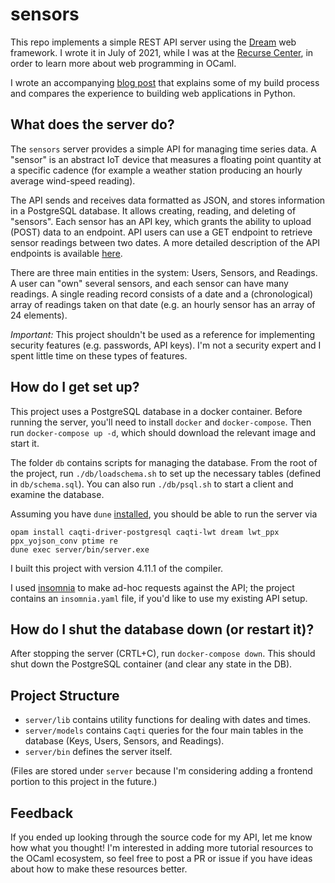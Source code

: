 # sensors

This repo implements a simple REST API server using the
[Dream](https://aantron.github.io/dream/) web framework. I wrote it in
July of 2021, while I was at the [Recurse
Center](https://www.recurse.com/), in order to learn more about web
programming in OCaml.

I wrote an accompanying [blog
post](https://jsthomas.github.io/ocaml-dream-api.html) that explains
some of my build process and compares the experience to building web
applications in Python.

## What does the server do?

The `sensors` server provides a simple API for managing time series
data. A "sensor" is an abstract IoT device that measures a floating
point quantity at a specific cadence (for example a weather station
producing an hourly average wind-speed reading).

The API sends and receives data formatted as JSON, and stores
information in a PostgreSQL database. It allows creating, reading, and
deleting of "sensors". Each sensor has an API key, which grants the
ability to upload (POST) data to an endpoint. API users can use a GET
endpoint to retrieve sensor readings between two dates. A more
detailed description of the API endpoints is available
[here](api_doc.md).

There are three main entities in the system: Users, Sensors, and
Readings. A user can "own" several sensors, and each sensor can have
many readings. A single reading record consists of a date and a
(chronological) array of readings taken on that date (e.g. an hourly
sensor has an array of 24 elements).

*Important:* This project shouldn't be used as a reference for
implementing security features (e.g. passwords, API keys). I'm not a
security expert and I spent little time on these types of features.

## How do I get set up?

This project uses a PostgreSQL database in a docker container. Before
running the server, you'll need to install `docker` and
`docker-compose`. Then run `docker-compose up -d`, which should
download the relevant image and start it.

The folder `db` contains scripts for managing the database. From the
root of the project, run `./db/loadschema.sh` to set up the necessary
tables (defined in `db/schema.sql`). You can also run `./db/psql.sh`
to start a client and examine the database.

Assuming you have `dune` [installed](https://dune.build/install), you
should be able to run the server via

```
opam install caqti-driver-postgresql caqti-lwt dream lwt_ppx ppx_yojson_conv ptime re
dune exec server/bin/server.exe
```

I built this project with version 4.11.1 of the compiler.

I used [insomnia](https://insomnia.rest/) to make ad-hoc requests
against the API; the project contains an `insomnia.yaml` file, if
you'd like to use my existing API setup.

## How do I shut the database down (or restart it)?

After stopping the server (CRTL+C), run `docker-compose down`. This
should shut down the PostgreSQL container (and clear any state in the
DB).

## Project Structure

- `server/lib` contains utility functions for dealing with dates and
  times.
- `server/models` contains `Caqti` queries for the four main tables in
  the database (Keys, Users, Sensors, and Readings).
- `server/bin` defines the server itself.

(Files are stored under `server` because I'm considering adding a
frontend portion to this project in the future.)

## Feedback

If you ended up looking through the source code for my API, let me
know how what you thought! I'm interested in adding more tutorial
resources to the OCaml ecosystem, so feel free to post a PR or issue
if you have ideas about how to make these resources better.
